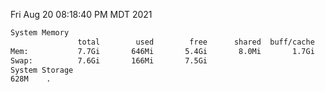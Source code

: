 Fri Aug 20 08:18:40 PM MDT 2021
```bash
System Memory
               total        used        free      shared  buff/cache   available
Mem:           7.7Gi       646Mi       5.4Gi       8.0Mi       1.7Gi       6.7Gi
Swap:          7.6Gi       166Mi       7.5Gi
System Storage
628M	.
```
